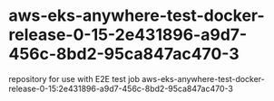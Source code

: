 # aws-eks-anywhere-test-docker-release-0-15-2e431896-a9d7-456c-8bd2-95ca847ac470-3
repository for use with E2E test job aws-eks-anywhere-test-docker-release-0-15:2e431896-a9d7-456c-8bd2-95ca847ac470-3

